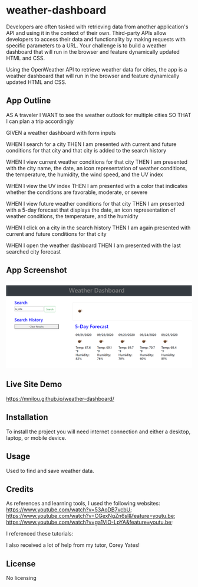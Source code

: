 # weather-dashboard

Developers are often tasked with retrieving data from another application's API and using it in the context of their own. Third-party APIs allow developers to access their data and functionality by making requests with specific parameters to a URL. Your challenge is to build a weather dashboard that will run in the browser and feature dynamically updated HTML and CSS.

Using the OpenWeather API to retrieve weather data for cities, the app is a weather dashboard that will run in the browser and feature dynamically updated HTML and CSS. 

## App Outline
AS A traveler
I WANT to see the weather outlook for multiple cities
SO THAT I can plan a trip accordingly

GIVEN a weather dashboard with form inputs

WHEN I search for a city
THEN I am presented with current and future conditions for that city and that city is added to the search history

WHEN I view current weather conditions for that city
THEN I am presented with the city name, the date, an icon representation of weather conditions, the temperature, the humidity, the wind speed, and the UV index

WHEN I view the UV index
THEN I am presented with a color that indicates whether the conditions are favorable, moderate, or severe

WHEN I view future weather conditions for that city
THEN I am presented with a 5-day forecast that displays the date, an icon representation of weather conditions, the temperature, and the humidity

WHEN I click on a city in the search history
THEN I am again presented with current and future conditions for that city

WHEN I open the weather dashboard
THEN I am presented with the last searched city forecast

## App Screenshot
<img src="img\screenshot.png" alt="Weather Dashboard Screenshot">

## Live Site Demo
https://mnilou.github.io/weather-dashboard/

## Installation
To install the project you will need internet connection and either a desktop, laptop, or mobile device.

## Usage
Used to find and save weather data. 

## Credits

As references and learning tools, I used the following websites:
https://www.youtube.com/watch?v=53AoDB7vcbU;
https://www.youtube.com/watch?v=CGexNgZn6sI&feature=youtu.be;
https://www.youtube.com/watch?v=ga1VlO-LpYA&feature=youtu.be;


I referenced these tutorials:



I also received a lot of help from my tutor, Corey Yates! 

## License

No licensing
